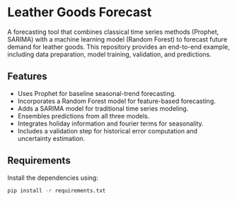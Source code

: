 # Leather Goods Forecast

A forecasting tool that combines classical time series methods (Prophet, SARIMA) with a machine learning model (Random Forest) to forecast future demand for leather goods. This repository provides an end-to-end example, including data preparation, model training, validation, and predictions.

## Features
- Uses Prophet for baseline seasonal-trend forecasting.
- Incorporates a Random Forest model for feature-based forecasting.
- Adds a SARIMA model for traditional time series modeling.
- Ensembles predictions from all three models.
- Integrates holiday information and fourier terms for seasonality.
- Includes a validation step for historical error computation and uncertainty estimation.

## Requirements
Install the dependencies using:
```bash
pip install -r requirements.txt

